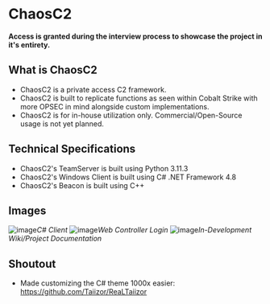 # ChaosC2
__Access is granted during the interview process to showcase the project in it's entirety.__
## What is ChaosC2
* ChaosC2 is a private access C2 framework.
* ChaosC2 is built to replicate functions as seen within Cobalt Strike with more OPSEC in mind alongside custom implementations.
* ChaosC2 is for in-house utilization only. Commercial/Open-Source usage is not yet planned.
## Technical Specifications
* ChaosC2's TeamServer is built using Python 3.11.3
* ChaosC2's Windows Client is built using C# .NET Framework 4.8
* ChaosC2's Beacon is built using C++
## Images
![image](https://user-images.githubusercontent.com/74742067/224641246-ce5dbde3-991e-438d-82de-689c3fd62c13.png)*C# Client*
![image](https://github.com/RomanRII/Projects/assets/74742067/3b012c42-64a3-420f-8d52-54ca8421b9f5)*Web Controller Login*
![image](https://github.com/RomanRII/Projects/assets/74742067/617b9430-f43f-4cf8-bb46-084bb4f5239e)*In-Development Wiki/Project Documentation*

 
## Shoutout
* Made customizing the C# theme 1000x easier: https://github.com/Taiizor/ReaLTaiizor

